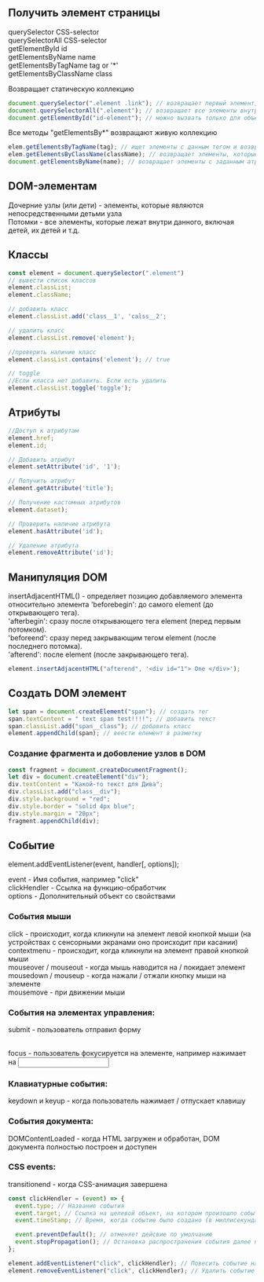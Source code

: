 ## Получить элемент страницы

querySelector CSS-selector  
querySelectorAll CSS-selector  
getElementById id  
getElementsByName name  
getElementsByTagName tag or '\*'  
getElementsByClassName class

Возвращает статическую коллекцию

```javascript
document.querySelector(".element .link"); // возвращает первый элемент, соответствующий CSS-селектору
document.querySelectorAll(".element"); // возвращает все элементы внутри .element
document.getElementById("id-element"); // можно вызвать только для объекта document
```

Все методы "getElementsBy\*" возвращают живую коллекцию

```javascript
elem.getElementsByTagName(tag); // ищет элементы с данным тегом и возвращает их коллекцию
elem.getElementsByClassName(className); // возвращает элементы, которые имеют данный CSS-класс.
document.getElementsByName(name); // возвращает элементы с заданным атрибутом name
```

## DOM-элементам

Дочерние узлы (или дети) - элементы, которые являются непосредственными детьми узла  
Потомки - все элементы, которые лежат внутри данного, включая детей, их детей и т.д.

## Классы

```javascript
const element = document.querySelector(".element")
// вывести список классов
element.classList;
element.className;

// добавить класс
element.classList.add('class__1', 'calss__2';

// удалить класс
element.classList.remove('element');

//проверить наличие класс
element.classList.contains('element'); // true

// toggle
//Если класса нет добавить. Если есть удалить
element.classList.toggle('toggle');
```

## Атрибуты

```javascript
//Доступ к атрибутам
element.href;
element.id;

// Добавить атрибут
element.setAttribute('id', '1');

// Получить атрибут
element.getAttribute('title');

// Получение кастомных атрибутов
element.dataset);

// Проверить наличие атрибута
element.hasAttribute('id');

// Удаление атрибута
element.removeAttribute('id');
```

## Манипуляция DOM

insertAdjacentHTML() - определяет позицию добавляемого элемента относительно элемента
'beforebegin': до самого element (до открывающего тега).  
'afterbegin': сразу после открывающего тега element (перед первым потомком).  
'beforeend': сразу перед закрывающим тегом element (после последнего потомка).  
'afterend': после element (после закрывающего тега).

```javascript
element.insertAdjacentHTML("afterend", '<div id="1"> One </div>');
```

## Создать DOM элемент

```javascript
let span = document.createElement("span"); // создать тег
span.textContent = " text span test!!!!"; // добавить текст
span.classList.add("span__class"); // добавить класс
element.appendChild(span); // веести елемент в разметку
```

### Создание фрагмента и добовление узлов в DOM

```javascript
const fragment = document.createDocumentFragment();
let div = document.createElement("div");
div.textContent = "Какой-то текст для Дива";
div.classList.add("class__div");
div.style.background = "red";
div.style.border = "solid 4px blue";
div.style.margin = "20px";
fragment.appendChild(div);
```

## Событие

element.addEventListener(event, handler[, options]);

event - Имя события, например "click"  
clickHendler - Ссылка на функцию-обработчик  
options - Дополнительный объект со свойствами

### События мыши
click - происходит, когда кликнули на элемент левой кнопкой мыши (на устройствах с сенсорными экранами оно происходит при касании)  
contextmenu - происходит, когда кликнули на элемент правой кнопкой мыши  
mouseover / mouseout - когда мышь наводится на / покидает элемент  
mousedown / mouseup - когда нажали / отжали кнопку мыши на элементе  
mousemove - при движении мыши

### События на элементах управления:
submit - пользователь отправил форму <form>  
focus - пользователь фокусируется на элементе, например нажимает на <input>

### Клавиатурные события:
keydown и keyup - когда пользователь нажимает / отпускает клавишу

### События документа:
DOMContentLoaded - когда HTML загружен и обработан, DOM документа полностью построен и доступен

### CSS events:
transitionend - когда CSS-анимация завершена

```javascript
const clickHendler = (event) => {
  event.type; // Название события
  event.target; // Ссылка на целевой объект, на котором произошло событие
  event.timeStamp; // Время, когда событие было создано (в миллисекундах)

  event.preventDefault(); // отменяет дейсвие по умолчанию
  event.stopPropagation(); // Остановка распространения события далее по DOM.
};

element.addEventListener("click", clickHendler); // Повесить событие на element
element.removeEventListener("click", clickHendler); // Удалить событие
```
